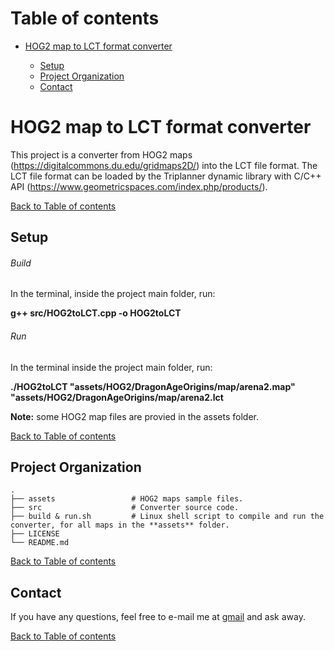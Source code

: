 # <a name="toc">Table of contents 

* [HOG2 map to LCT format converter](#HOG2toLCT)

	* [Setup](#setup)
	* [Project Organization](#p_organization)
	* [Contact](#contact)


# <a name="HOG2toLCT">HOG2 map to LCT format converter


This project is a converter from HOG2 maps (https://digitalcommons.du.edu/gridmaps2D/) into the LCT file format.
The LCT file format can be loaded by the Triplanner dynamic library with C/C++ API (https://www.geometricspaces.com/index.php/products/). 

[Back to Table of contents](#toc)


## <a name="setup">Setup

###### Build 

In the terminal, inside the project main folder, run:

**g++ src/HOG2toLCT.cpp -o HOG2toLCT**

###### Run

In the terminal inside the project main folder, run:

**./HOG2toLCT "assets/HOG2/DragonAgeOrigins/map/arena2.map" "assets/HOG2/DragonAgeOrigins/map/arena2.lct**

**Note:** some HOG2 map files are provied in the assets folder.

[Back to Table of contents](#toc)


## <a name="p_organization">Project Organization


    .
    ├── assets                 # HOG2 maps sample files. 
    ├── src                    # Converter source code.
    ├── build & run.sh         # Linux shell script to compile and run the converter, for all maps in the **assets** folder.
    ├── LICENSE
    └── README.md

[Back to Table of contents](#toc)


## <a name="contact">Contact

If you have any questions, feel free to e-mail me at [gmail](mailto://g.n.p.amador@gmail.com) and ask away.

[Back to Table of contents](#toc)
